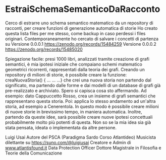 # EstraiSchemaSemanticoDaRacconto
Cerco di estrarre uno schema semantico matematico da un repository di racconti, per creare funzioni di generazione automatica di storie
Ho creato questa lista files per me stesso, come backup in caso perdessi i files originari.
Contemporaneamente ho cercato di salvare i concetti di partenza su 
Versione 0.0.0.1
https://zenodo.org/records/15484259
Versione 0.0.0.2
https://zenodo.org/records/15485020

Spiegazione facile: presi 1000 libri, analizzati tramite creazione di grafi semantici, è mia ipotesi iniziale che compaiano schemi matematico geometrici ricorrenti, rappresentati dalla teoria dei grafi.
Creando un repository di milioni di storie, è possibile creare la funzione:
creaNuovaStoria() { ... ... ...}  che crei una nuova storia non partendo dal significato, ma partendo dalle forme e dai modelli di un database di grafi già pre-realizzato e archiviato.
Spero si capisca cosa sto affermando.
Ad esempio: dato Cappuccetto Rosso, crea un insieme di grafi semantici che rappresentano questa storia. Poi: applica lo stesso andamento ad un'altra storia, ad esempio a Cenerentola. In questo modo è possibile creare milioni di nuove storie in brevissimo tempo, in maniera automatica.
Inoltre, partendo da queste idee, sarà possibile creare nuove ipotesi concettuali probabilmente molto più potenti di questa.
Non so se la mia idea sia già stata pensata, ideata o implementata da altre persone.

Luigi Usai
Autore del PSCA (Paradigma Sardo Corso Atlantideo)
Musicista dilettante su https://suno.com/@luigiusai
Creatore e Admin di www.atlantisfound.it
Data Protection Officer
Dottore Magistrale in Filosofia e Teorie della Comunicazione
